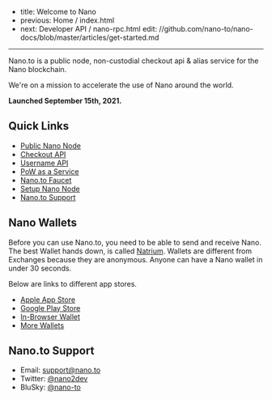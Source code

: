 - title: Welcome to Nano
- previous: Home / index.html
- next: Developer API / nano-rpc.html
edit: //github.com/nano-to/nano-docs/blob/master/articles/get-started.md
-----
Nano.to is a public node, non-custodial checkout api & alias service for the Nano blockchain.

We're on a mission to accelerate the use of Nano around the world.

**Launched September 15th, 2021.**

## **Quick Links**

- [Public Nano Node](/nano-rpc.html)
- [Checkout API](/checkout.html)
- [Username API](/usernames.html)
- [PoW as a Service](/pow.html)
- [Nano.to Faucet](/faucet.html)
- [Setup Nano Node](/setup-node.html)
- [Nano.to Support](#nanoto-support)

## Nano Wallets

Before you can use Nano.to, you need to be able to send and receive Nano. The best Wallet hands down, is called [Natrium](https://natrium.io/). Wallets are different from Exchanges because they are anonymous. Anyone can have a Nano wallet in under 30 seconds.

Below are links to different app stores.

- [Apple App Store](https://itunes.apple.com/us/app/natrium/id1451425707?ls=1&mt=8)
- [Google Play Store](https://play.google.com/store/apps/details?id=co.banano.natriumwallet)
- [In-Browser Wallet](https://nault.cc/)
- [More Wallets](https://hub.nano.org/i/wallets/2)

## Nano.to Support

- Email: support@nano.to
- Twitter: [@nano2dev](https://twitter.com/nano2dev)
- BluSky: [@nano-to](https://bsky.app/profile/nano-to.bsky.social)
